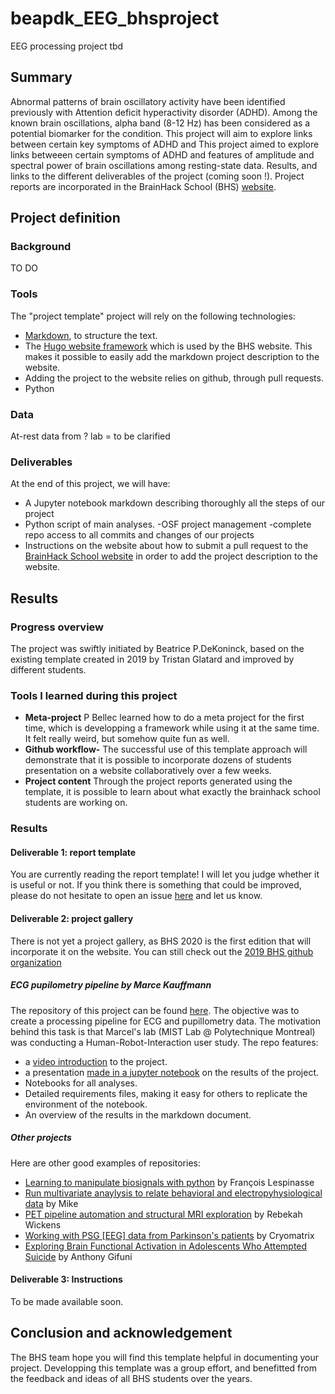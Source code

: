 # beapdk_EEG_bhsproject
EEG processing project tbd

## Summary
Abnormal patterns of brain oscillatory activity have been identified previously with Attention deficit hyperactivity disorder (ADHD). Among the known brain oscillations, alpha band (8-12 Hz) has been considered as a potential biomarker for the condition. This project will aim to explore links between certain key symptoms of ADHD and  This project aimed to explore links betweeen certain symptoms of ADHD and features of amplitude and spectral power of brain oscillations among resting-state data. Results, and links to the different deliverables of the project (coming soon !). Project reports are incorporated in the BrainHack School (BHS) [website](https://school.brainhackmtl.org/project).

## Project definition 

### Background

TO DO

### Tools 

The "project template" project will rely on the following technologies: 
 * [Markdown](https://guides.github.com/features/mastering-markdown/), to structure the text.
 * The [Hugo website framework](https://gohugo.io) which is used by the BHS website. This makes it possible to easily add the markdown project description to the website. 
 * Adding the project to the website relies on github, through pull requests. 
 * Python

### Data 

At-rest data from ? lab = to be clarified

### Deliverables

At the end of this project, we will have:
 - A Jupyter notebook markdown describing thoroughly all the steps of our project 
 - Python script of main analyses.
 -OSF project management 
 -complete repo access to all commits and changes of our projects
 - Instructions on the website about how to submit a pull request to the [BrainHack School website](https://github.com/BrainhackMTL/school) in order to add the project description to the website. 

## Results 

### Progress overview

The project was swiftly initiated by Beatrice P.DeKoninck, based on the existing template created in 2019 by Tristan Glatard and improved by different students. 

### Tools I learned during this project

 * **Meta-project** P Bellec learned how to do a meta project for the first time, which is developping a framework while using it at the same time. It felt really weird, but somehow quite fun as well. 
 * **Github workflow-** The successful use of this template approach will demonstrate that it is possible to incorporate dozens of students presentation on a website collaboratively over a few weeks. 
 * **Project content** Through the project reports generated using the template, it is possible to learn about what exactly the brainhack school students are working on. 
 
### Results 

#### Deliverable 1: report template

You are currently reading the report template! I will let you judge whether it is useful or not. If you think there is something that could be improved, please do not hesitate to open an issue [here](https://github.com/brainhack-school2020/project_template/issues) and let us know. 

#### Deliverable 2: project gallery

There is not yet a project gallery, as BHS 2020 is the first edition that will incorporate it on the website. You can still check out the [2019 BHS github organization](https://github.com/mtl-brainhack-school-2019)

##### ECG pupilometry pipeline by Marce Kauffmann 

The repository of this project can be found [here](https://github.com/mtl-brainhack-school-2019/ecg_pupillometry_pipeline_kaufmann). The objective was to create a processing pipeline for ECG and pupillometry data. The motivation behind this task is that Marcel's lab (MIST Lab @ Polytechnique Montreal) was conducting a Human-Robot-Interaction user study. The repo features:
 * a [video introduction](http://www.youtube.com/watch/8ZVCNeX42_A) to the project.
 * a presentation [made in a jupyter notebook](https://github.com/mtl-brainhack-school-2019/ecg_pupillometry_pipeline_kaufmann/blob/master/BrainHackPresentation.ipynb) on the results of the project.
 * Notebooks for all analyses.
 * Detailed requirements files, making it easy for others to replicate the environment of the notebook.
 * An overview of the results in the markdown document.
 
##### Other projects
Here are other good examples of repositories:
- [Learning to manipulate biosignals with python](https://github.com/mtl-brainhack-school-2019/franclespinas-biosignals) by François Lespinasse
- [Run multivariate anaylysis to relate behavioral and electropyhysiological data](https://github.com/mtl-brainhack-school-2019/PLS_PV_Behaviour) by Mike
- [PET pipeline automation and structural MRI exploration](https://github.com/mtl-brainhack-school-2019/rwickens-sMRI-PET) by Rebekah Wickens
- [Working with PSG [EEG] data from Parkinson's patients](https://github.com/mtl-brainhack-school-2019/Soraya-sleep-data-in-PD-patients) by Cryomatrix
- [Exploring Brain Functional Activation in Adolescents Who Attempted Suicide](https://github.com/mtl-brainhack-school-2019/Anthony-Gifuni-repo) by Anthony Gifuni

#### Deliverable 3: Instructions 
 
 To be made available soon. 
 
 
## Conclusion and acknowledgement

The BHS team hope you will find this template helpful in documenting your project. Developping this template was a group effort, and benefitted from the feedback and ideas of all BHS students over the years.
